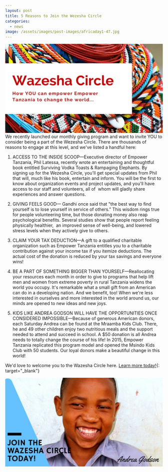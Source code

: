 ```yaml
---
layout: post
title: 5 Reasons to Join the Wezesha Circle
categories:
  - news
image: /assets/images/post-images/africaday1-47.jpg
---
```


![](/uploads/2016/04/27/5-reasons-to-join-the-wezesha-circle/1-1.jpg)We recently launched our monthly giving program and want to invite YOU to consider being a part of the Wezesha Circle. There are thousands of reasons to engage at this level, and we've listed a handful here:

1. ACCESS TO THE INSIDE SCOOP—Executive director of Empower Tanzania, Phil Latessa, recently wrote an entertaining and thoughtful book entitled Surviving Vodka Toasts & Rampaging Elephants. By signing up for the Wezesha Circle, you'll get special updates from Phil that will, much like his book, entertain and inform. You will be the first to know about organization events and project updates, and you'll have access to our staff and volunteers, all of &nbsp;whom will gladly share experiences and answer questions.

2. GIVING FEELS GOOD— Gandhi once said that "the best way to find yourself is to lose yourself in service of others." This wisdom rings true for people volunteering time, but those donating money also reap psychological benefits. Several studies show that people report feeling physically healthier, &nbsp;an improved sense of well-being, and lowered stress levels when they actively give to others.

3. CLAIM YOUR TAX DEDUCTION—A gift to a qualified charitable organization such as Empower Tanzania entitles you to a charitable contribution against your income tax if you itemize deductions. The actual cost of the donation is reduced by your tax savings and everyone wins!

4. BE A PART OF SOMETHING BIGGER THAN YOURSELF—Reallocating your resources each month in order to give to programs that help lift men and women from extreme poverty in rural Tanzania widens the world you occupy. It's remarkable what a small gift from an American can do in a developing nation. And we benefit, too! When we're less interested in ourselves and more interested in the world around us, our minds are opened to new ideas and new joys.

5. KIDS LIKE ANDREA GODSON WILL HAVE THE OPPORTUNITIES ONCE CONSIDERED IMPOSSIBLE—Because of generous American donors, each Saturday Andrea can be found at the Mraamba Kids Club. There, he and 49 other children enjoy two nutritious meals and the support needed to attend and succeed in school. A $50 donation is all Andrea needs to totally change the course of his life! In 2015, Empower Tanzania replicated this program model and opened the Msindo Kids Club with 50 students. Our loyal donors make a beautiful change in this world! &nbsp;

We'd love to welcome you to the Wazesha Circle here. [Learn more today!](https://empowertz.org/donate/){: target="_blank"}

![](/uploads/2016/04/27/5-reasons-to-join-the-wezesha-circle/tip-yourtaxi-driverif-possible.jpg)